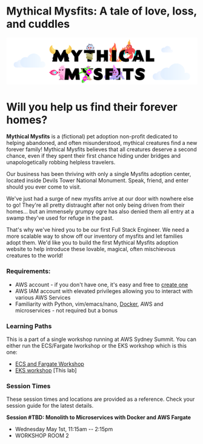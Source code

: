 # Mythical Mysfits: A tale of love, loss, and cuddles

![mysfits-welcome](images/mysfits-welcome.png)

# Will you help us find their forever homes?

**Mythical Mysfits** is a (fictional) pet adoption non-profit dedicated to helping abandoned, and often misunderstood, mythical creatures find a new forever family! Mythical Mysfits believes that all creatures deserve a second chance, even if they spent their first chance hiding under bridges and unapologetically robbing helpless travelers.

Our business has been thriving with only a single Mysfits adoption center, located inside Devils Tower National Monument. Speak, friend, and enter should you ever come to visit.

We've just had a surge of new mysfits arrive at our door with nowhere else to go! They're all pretty distraught after not only being driven from their homes... but an immensely grumpy ogre has also denied them all entry at a swamp they've used for refuge in the past.

That's why we've hired you to be our first Full Stack Engineer. We need a more scalable way to show off our inventory of mysfits and let families adopt them. We'd like you to build the first Mythical Mysfits adoption website to help introduce these lovable, magical, often mischievous creatures to the world!

### Requirements:
* AWS account - if you don't have one, it's easy and free to [create one](https://aws.amazon.com/)
* AWS IAM account with elevated privileges allowing you to interact with various AWS Services
* Familiarity with Python, vim/emacs/nano, [Docker](https://www.docker.com/), AWS and microservices - not required but a bonus

### Learning Paths

This is a part of a single workshop running at AWS Sydney Summit. You can either run the ECS/Fargate lworkshop or the EKS workshop which is this one:

* [ECS and Fargate Workshop](https://github.com/vanchee/containers-sydsummit-workshop-2019/tree/master/all-lab-modules/lab2a-option1-ecs-labs)
* [EKS workshop](workshop-1/) [This lab]


### Session Times

These session times and locations are provided as a reference. Check your session guide for the latest details.

**Session #TBD: Monolith to Microservices with Docker and AWS Fargate**

- Wednesday May 1st, 11:15am -- 2:15pm
- WORKSHOP ROOM 2




